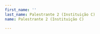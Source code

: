 ```yaml
---
first_name: ''
last_name: Palestrante 2 (Instituição C)
name: Palestrante 2 (Instituição C)

---
```


